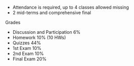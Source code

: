 - Attendance is required, up to 4 classes allowed missing
- 2 mid-terms and comprehensive final

Grades
- Discussion and Participation 6%
- Homework 10% (10 HWs)
- Quizzes 44%
- 1st Exam 10%
- 2nd Exam 10%
- Final Exam 20%